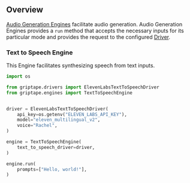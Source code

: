 ## Overview

[Audio Generation Engines](../../reference/griptape/engines/audio/index.md) facilitate audio generation. Audio Generation Engines provides a `run` method that accepts the necessary inputs for its particular mode and provides the request to the configured [Driver](../drivers/text-to-speech/index.md).

### Text to Speech Engine 

This Engine facilitates synthesizing speech from text inputs.

```python
import os

from griptape.drivers import ElevenLabsTextToSpeechDriver
from griptape.engines import TextToSpeechEngine


driver = ElevenLabsTextToSpeechDriver(
    api_key=os.getenv("ELEVEN_LABS_API_KEY"),
    model="eleven_multilingual_v2",
    voice="Rachel",
)

engine = TextToSpeechEngine(
    text_to_speech_driver=driver,
)

engine.run(
    prompts=["Hello, world!"],
)
```
